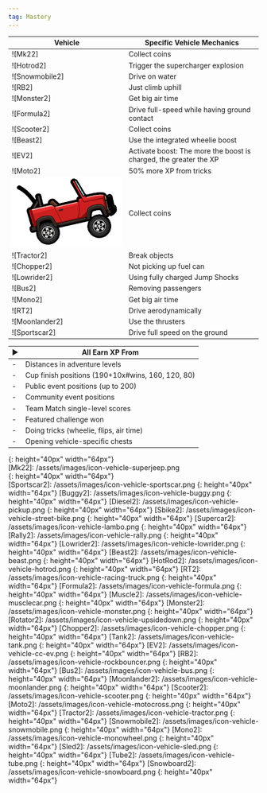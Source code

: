 ```yaml
---
tag: Mastery
---
```

Vehicle | Specific Vehicle Mechanics
-- | --  
![Mk22] | Collect coins
![Hotrod2] | Trigger the supercharger explosion  
![Snowmobile2] | Drive on water  
![RB2] | Just climb uphill
![Monster2] | Get big air time
![Formula2] | Drive full-speed while having ground contact  
![Scooter2] | Collect coins
![Beast2] | Use the integrated wheelie boost
![EV2] | Activate boost: The more the boost is charged, the greater the XP
![Moto2] |  50% more XP from tricks
![Jeep2] | Collect coins
![Tractor2] | Break objects
![Chopper2] | Not picking up fuel can
![Lowrider2] | Using fully charged Jump Shocks
![Bus2] | Removing passengers
![Mono2] | Get big air time
![RT2] | Drive aerodynamically
![Moonlander2] | Use the thrusters
![Sportscar2] | Drive full speed on the ground

 ▶︎ |  All Earn XP From
--  | --
 \- |  Distances in adventure levels
 \- | Cup finish positions (190+10x#wins, 160, 120, 80)
 \- | Public event positions (up to 200)
 \- | Community event positions
 \- | Team Match single-level scores
 \- | Featured challenge won
 \- | Doing tricks (wheelie, flips, air time)
 \- | Opening vehicle-specific chests   

[Jeep2]: /assets/images/icon-vehicle-jeep.png  
{: height="40px" width="64px"}  
[Mk22]: /assets/images/icon-vehicle-superjeep.png  
{: height="40px" width="64px"}  
[Sportscar2]: /assets/images/icon-vehicle-sportscar.png
{: height="40px" width="64px"}
[Buggy2]: /assets/images/icon-vehicle-buggy.png
{: height="40px" width="64px"}
[Diesel2]: /assets/images/icon-vehicle-pickup.png
{: height="40px" width="64px"}
[Sbike2]: /assets/images/icon-vehicle-street-bike.png
{: height="40px" width="64px"}
[Supercar2]: /assets/images/icon-vehicle-lambo.png
{: height="40px" width="64px"}
[Rally2]: /assets/images/icon-vehicle-rally.png
{: height="40px" width="64px"}
[Lowrider2]: /assets/images/icon-vehicle-lowrider.png
{: height="40px" width="64px"}
[Beast2]: /assets/images/icon-vehicle-beast.png
{: height="40px" width="64px"}
[HotRod2]: /assets/images/icon-vehicle-hotrod.png
{: height="40px" width="64px"}
[RT2]: /assets/images/icon-vehicle-racing-truck.png
{: height="40px" width="64px"}
[Formula2]: /assets/images/icon-vehicle-formula.png
{: height="40px" width="64px"}
[Muscle2]: /assets/images/icon-vehicle-musclecar.png
{: height="40px" width="64px"}
[Monster2]: /assets/images/icon-vehicle-monster.png
{: height="40px" width="64px"}
[Rotator2]: /assets/images/icon-vehicle-upsidedown.png
{: height="40px" width="64px"}
[Chopper2]: /assets/images/icon-vehicle-chopper.png
{: height="40px" width="64px"}
[Tank2]: /assets/images/icon-vehicle-tank.png
{: height="40px" width="64px"}
[EV2]: /assets/images/icon-vehicle-cc-ev.png
{: height="40px" width="64px"}
[RB2]: /assets/images/icon-vehicle-rockbouncer.png
{: height="40px" width="64px"}
[Bus2]: /assets/images/icon-vehicle-bus.png
{: height="40px" width="64px"}
[Moonlander2]: /assets/images/icon-vehicle-moonlander.png
{: height="40px" width="64px"}
[Scooter2]: /assets/images/icon-vehicle-scooter.png
{: height="40px" width="64px"}
[Moto2]: /assets/images/icon-vehicle-motocross.png
{: height="40px" width="64px"}
[Tractor2]: /assets/images/icon-vehicle-tractor.png
{: height="40px" width="64px"}
[Snowmobile2]: /assets/images/icon-vehicle-snowmobile.png
{: height="40px" width="64px"}
[Mono2]: /assets/images/icon-vehicle-monowheel.png
{: height="40px" width="64px"}
[Sled2]: /assets/images/icon-vehicle-sled.png
{: height="40px" width="64px"}
[Tube2]: /assets/images/icon-vehicle-tube.png
{: height="40px" width="64px"}
[Snowboard2]: /assets/images/icon-vehicle-snowboard.png
{: height="40px" width="64px"}
